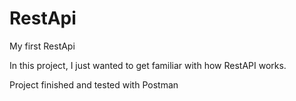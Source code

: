 # RestApi
My first RestApi 

In this project, I just wanted to get familiar with how RestAPI works.

Project finished and tested with Postman
